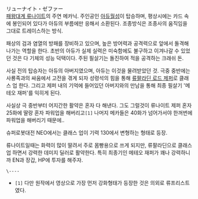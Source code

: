 リューナイト・ゼファー  
[패왕대계 류나이트](%ED%8C%A8%EC%99%95%EB%8C%80%EA%B3%84%20%EB%A5%98%EB%82%98%EC%9D%B4%ED%8A%B8.md)의 주연 메카닉. 주인공인 [아듀월섬](%EC%95%84%EB%93%80%20%EC%9B%94%EC%84%AC.md)이 탑승하며, 평상시에는 카드 속에 봉인되어 있다가
아듀의 부름에만 응해서 소환된다. 조종방식은 조종사의 움직임을 그대로 트레이스하는 방식.

패상의 검과 염열의 방패를 장비하고 있으며, 높은 방어력과 공격력으로 앞에서 돌격해나가는 역할을 한다. 초반의 아듀가 실제 실력은 미숙함에도
불구하고 이겨나갈 수 있었던 것은 다 기체의 성능 덕택이다. 주된 필살기는 돌진하여 적을 공격하는 크래쉬 돈.

사실 전의 탑승자는 아듀의 아버지였으며, 아듀는 이것을 물려받았던 것. 극중 중반에는 사룡족과의 싸움에서 고전을 겪게 되자 성령석의 힘을
통해 [류팔라딘 로드 제퍼](%EB%A5%98%ED%8C%94%EB%9D%BC%EB%94%98%20%EB%A1%9C%EB%93%9C%20%EC%A0%9C%ED%8D%BC.md)로 클래스 업 한다. 그리고 제퍼 내의 기억에 들어있던 아버지와의 만남을 통해 최종 필살기 '메테오
재퍼'를 익히게 된다.

사실상 극 중반부터 어지간한 활약은 혼자 다 해낸다. 그도 그럴것이 류나이트 제퍼 혼자 25화에 딸랑 혼자 파워업을 해버리고`[1]` 나머지
메카들은 40화가 넘어가서야 한꺼번에 파워업을 해버리기 때문에..

슈퍼로봇대전 NEO에서는 클래스 업이 기력 130에서 변형하는 형태로 등장.

류나이트일때는 화력이 많이 딸려서 주로 몸빵용으로 쓰게 되지만, 류팔라딘으로 클래스 업 하면서 강력한 데미지 딜러로 활약한다. 특히 최종기인
메테오 재퍼가 꽤나 강력하니까 EN과 장갑, HP에 투자를 해주자.

`\----`

  * `[1]` 다만 원작에서 영상으로 가장 먼저 강화형태가 등장한 것은 의외로 류프리스트였다.

